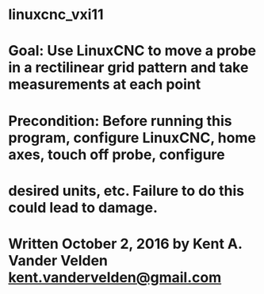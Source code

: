 # linuxcnc_vxi11

# Goal: Use LinuxCNC to move a probe in a rectilinear grid pattern and take measurements at each point

# Precondition: Before running this program, configure LinuxCNC, home axes, touch off probe, configure
# desired units, etc. Failure to do this could lead to damage.

# Written October 2, 2016 by Kent A. Vander Velden <kent.vandervelden@gmail.com>
